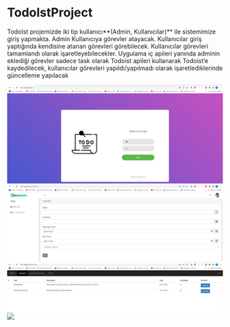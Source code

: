# TodoIstProject

TodoIst projemizde iki tip kullanıcı**(Admin, Kullanıcılar)** ile sistemimize giriş yapmakta. Admin Kullanıcıya görevler atayacak. Kullanıcılar giriş yaptığında kendisine atanan görevleri görebilecek.
Kullanıcılar görevleri tamamlandı olarak işaretleyebilecekler. Uygulama  iç apileri yanında adminin eklediği görevler sadece task olarak Todoist apileri kullanarak
Todoist’e kaydedilecek, kullanıcılar görevleri yapıldı/yapılmadı olarak işaretlediklerinde güncelleme
yapılacak

![](TodoIstProject.UI/githubimage/LoginPage.png)
![](TodoIstProject.UI/githubimage/AdminPage.png)
![](TodoIstProject.UI/githubimage/kullanıcıtodolist.png)
![](TodoIstProject.UI/githubimage/todogüncelle.png)